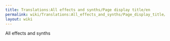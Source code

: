 ```yaml
---
title: Translations:All effects and synths/Page display title/en
permalink: wiki/Translations:All_effects_and_synths/Page_display_title/en/
layout: wiki
---
```


All effects and synths
